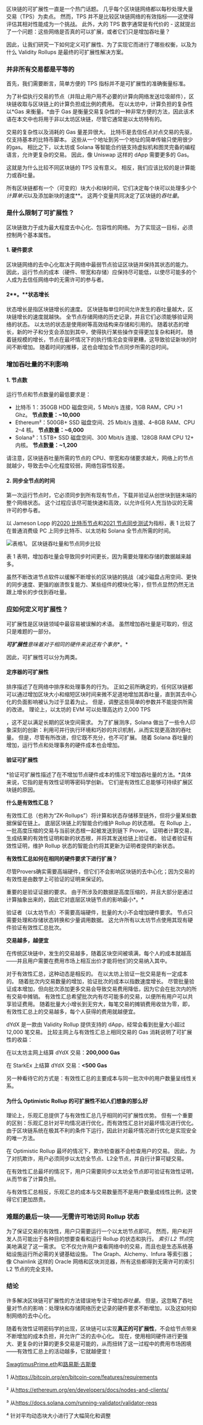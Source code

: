 区块链的可扩展性一直是一个热门话题。 几乎每个区块链网络都以每秒处理大量交易（TPS）为卖点。 然而，TPS 并不是比较区块链网络的有效指标——这使得评估其相对性能成为一个挑战。 此外，大的 TPS 数字通常是有代价的 - 这就提出了一个问题：这些网络是否真的可以扩展，或者它们只是增加吞吐量？

因此，让我们研究一下如何定义可扩展性、为了实现它而进行了哪些权衡，以及为什么 Validity Rollups 是最终的可扩展性解决方案。

### 并非所有交易都是平等的

首先，我们需要断言，简单方便的 TPS 指标并不是可扩展性的准确衡量标准。

为了补偿执行交易的节点（并阻止用户用不必要的计算向网络发送垃圾邮件），区块链收取与区块链上的计算负担成比例的费用。 在以太坊中，计算负担的复杂性以*Gas 来衡量。*由于 Gas 是衡量交易复杂性的一种非常方便的方法，因此该术语在本文中也将用于非以太坊区块链，尽管它通常是以太坊特有的。

交易的复杂性以及消耗的 Gas 量差异很大。 比特币是去信任点对点交易的先驱，仅支持基本的比特币脚本。 这些从一个地址到另一个地址的简单传输只使用很少的gas。 相比之下，以太坊或 Solana 等智能合约链支持虚拟机和图灵完备的编程语言，允许更复杂的交易。 因此，像 Uniswap 这样的 dApp 需要更多的 Gas。

这就是为什么比较不同区块链的 TPS 没有意义。 相反，我们应该比较的是计算能力或吞吐量。

所有区块链都有一个（可变的）块大小和块时间，它们决定每个块可以处理多少个*计算单元*以及添加新块的速度**。 这两个变量共同决定了区块链的*吞吐量*。

### 是什么限制了可扩展性？

区块链致力于成为最大程度去中心化、包容性的网络。 为了实现这一目标，必须控制两个基本属性。

#### **1. 硬件要求**

区块链网络的去中心化取决于网络中最弱节点验证区块链并保持其状态的能力。 因此，运行节点的成本（硬件、带宽和存储）应保持尽可能低，以使尽可能多的个人成为去信任网络中的无需许可的参与者。

#### 2**。**状态增长

状态增长是指区块链增长的速度。 区块链每单位时间允许发生的吞吐量越大，区块链增长的速度就越快。 全节点存储网络的历史记录，并且它们必须能够验证网络的状态。 以太坊的状态是使用树等高效结构来存储和引用的。 随着状态的增长，新的叶子和分支会添加到其中，使得执行某些操作变得更加复杂和耗时。 随着链规模的增长，节点在最坏情况下的执行情况会变得更糟，这导致验证新块的时间不断增加。 随着时间的推移，这也会增加全节点同步所需的总时间。

### 增加吞吐量的不利影响

#### 1. 节点数

运行节点和节点数量的最低要求是：

* 比特币 1：350GB HDD 磁盘空间，5 Mbit/s 连接，1GB RAM，CPU >1 Ghz。 **节点数量：~10,000**
* Ethereum²：500GB+ SSD 磁盘空间、25 Mbit/s 连接、4–8GB RAM、CPU 2–4 核。 **节点数量：~6,000**
* Solana³：1.5TB+ SSD 磁盘空间、300 Mbit/s 连接、128GB RAM CPU 12+ 内核。 **节点数量：~1,200**

请注意，区块链吞吐量所需的节点的 CPU、带宽和存储要求越大，网络上的节点就越少，导致去中心化程度较弱，网络包容性较差。

#### 2. 同步全节点的时间

第一次运行节点时，它必须同步到所有现有节点，下载并验证从创世块到链末端的整个网络状态。 这个过程应该尽可能快速和高效，以允许任何人充当协议的无需许可的参与者。

以 Jameson Lopp 的[2020 比特币节点](https://blog.lopp.net/2020-bitcoin-node-performance-tests/)和[2021 节点同步测试](https://blog.lopp.net/2021-altcoin-node-sync-tests/)为指标，表 1 比较了在普通消费级 PC 上同步比特币、以太坊和 Solana 全节点所需的时间。

![表格1。 区块链吞吐量和节点同步比较](/assets/1_gmpi_1c9zipoc-znrh7b5q.png "表格1。 区块链吞吐量和节点同步比较")

表 1 表明，增加吞吐量会导致同步时间更长，因为需要处理和存储的数据越来越多。

虽然不断改进节点软件以缓解不断增长的区块链的挑战（减少磁盘占用空间、更快的同步速度、更强的崩溃恢复能力、某些组件的模块化等），但节点显然仍然无法跟上增长的步伐到吞吐量。

### 应如何定义可扩展性？

可扩展性是区块链领域中最容易被误解的术语。 虽然增加吞吐量是可取的，但这只是难题的一部分。

***可扩展性**意味着对于**相同的硬件**来说还有**个事务**。*

因此，可扩展性可以分为两类。

#### 定序器的可扩展性

排序描述了在网络中排序和处理事务的行为。 正如之前所确定的，任何区块链都可以通过增加区块大小和缩短区块时间来微不足道地增加其吞吐量，直到其去中心化的负面影响被认为过于显着为止。 但是，调整这些简单的参数并不能提供所需的改进。 理论上，以太坊的 EVM 可以处理高达约 2,000 TPS</a>

，这不足以满足长期的区块空间需求。 为了扩展测序，Solana 做出了一些令人印象深刻的创新：利用可并行执行环境和巧妙的共识机制，从而实现更高效的吞吐量。 但是，尽管有所改进，但它既不充分，也不可扩展。 随着 Solana 吞吐量的增加，运行节点和处理事务的硬件成本也会增加。</p> 



#### 验证可扩展性

*验证可扩展性描述了在不增加节点硬件成本的情况下增加吞吐量的方法。*具体来说，它指的是有效性证明等密码学创新。 它们是有效性汇总能够可持续扩展区块链的原因。

**什么是有效性汇总？**

有效性汇总（也称为“ZK-Rollups”）将计算和状态存储移至链外，但将少量某些数据保留在链上。 底层区块链上的智能合约维护 Rollup 的状态根。 在 Rollup 上，一批高度压缩的交易与当前状态根一起被发送到链下 Prover。 证明者计算交易，生成结果的有效性证明和新的状态根，并将其发送给链上验证者。 验证者验证有效性证明，维护 Rollup 状态的智能合约将其更新为证明者提供的新状态。

**有效性汇总如何在相同的硬件要求下进行扩展？**

尽管Provers确实需要高端硬件，但它们不会影响区块链的去中心化；因为交易的有效性是由数学上可验证的证明来保证的。

重要的是验证证据的要求。 由于所涉及的数据是高度压缩的，并且大部分是通过计算抽象出来的，因此它对底层区块链节点的影响最小*。*

验证者（以太坊节点）不需要高端硬件，批量的大小不会增加硬件要求。 节点只需要处理和存储状态转换和少量调用数据。 这允许所有以太坊节点使用其现有硬件验证有效性汇总批次。

**交易越多，越便宜**

在传统区块链中，发生的交易越多，随着区块空间被填满，每个人的成本就越高——并且用户需要在费用市场上相互出价才能将他们的交易纳入其中。

对于有效性汇总，这种动态是相反的。 在以太坊上验证一批交易是有一定成本的。 随着批次内交易数量的增加，验证批次的成本以指数速度增长。 尽管批量验证成本增加，但向批次添加更多交易会导致交易费用降低，因为它会在批次内的所有交易中摊销。 有效性汇总希望批次内有尽可能多的交易，以便所有用户可以共享验证费用。 随着批量大小增长到无穷大，每笔交易的摊销费用收敛为零，即，有效性汇总上的交易越多，每个人获得的费用就越便宜。

dYdX 是一款由 Validity Rollup 提供支持的 dApp，经常会看到批量大小超过 12,000 笔交易。 比较主网上与有效性汇总上相同交易的 Gas 消耗说明了可扩展性的收益：

在以太坊主网上结算 dYdX 交易：**200,000 Gas**

在 StarkEx 上结算 dYdX 交易：**<500 Gas**

另一种看待它的方式是：有效性汇总的主要成本与同一批次中的用户数量呈线性关系。



#### 为什么 Optimistic Rollup 的可扩展性不如人们想象的那么好

理论上，乐观汇总提供了与有效性汇总几乎相同的可扩展性优势。 但有一个重要的区别：乐观汇总针对平均情况进行优化，而有效性汇总针对最坏情况进行优化。 由于区块链系统在极其不利的条件下运行，因此针对最坏情况进行优化是实现安全的唯一方法。

在 Optimistic Rollup 最坏的情况下，欺诈检查器不会检查用户的交易。 因此，为了对抗欺诈，用户必须同步以太坊全节点、L2全节点，并自行计算可疑交易。

在有效性汇总最坏的情况下，用户只需要同步以太坊全节点即可验证有效性证明，从而节省了计算负担。

与有效性汇总相反，乐观汇总的成本与交易数量而不是用户数量成线性比例，这使得它们更加昂贵。



### 难题的最后一块——无需许可地访问 Rollup 状态

为了保证交易的有效性，用户只需要运行一个以太坊节点即可。 然而，用户和开发人员可能出于各种目的想要查看和运行 Rollup 的状态和执行。 *索引 L2 节点*完美地满足了这一需求。 它不仅允许用户查看网络中的交易，而且也是生态系统基础设施运行所必需的关键基础设施。 The Graph、Alchemy、Infura 等索引器；像 Chainlink 这样的 Oracle 网络和区块浏览器，所有这些都得到无需许可的索引 L2 节点的完全支持。



### 结论

许多解决区块链可扩展性的方法错误地专注于增加*吞吐量*。 但是，这忽略了吞吐量对节点的影响：处理块和存储网络历史记录的硬件要求不断增加，以及这如何抑制网络的去中心化。

随着有效性证明密码学的出现，区块链可以实现**真正的可扩展性**，不会给节点带来不断增加的成本负担，并允许广泛的去中心化。 现在，使用相同硬件进行更强大、更复杂的计算的更多交易是可能的，从而扭转了这一过程中的费用市场困境——有效性汇总上的活动越多，它就越便宜！

[SwagtimusPrime.eth](https://twitter.com/SwagtimusP?t=pO0L1vGIhuC-ZgWOusQYtA&s=09)和[路易斯·古斯曼](https://twitter.com/GuthL)

1 从<https://bitcoin.org/en/bitcoin-core/features/requirements>

² 从<https://ethereum.org/en/developers/docs/nodes-and-clients/>

³ 从<https://docs.solana.com/running-validator/validator-reqs>

⁴ 针对平均动态块大小进行了大幅简化和调整